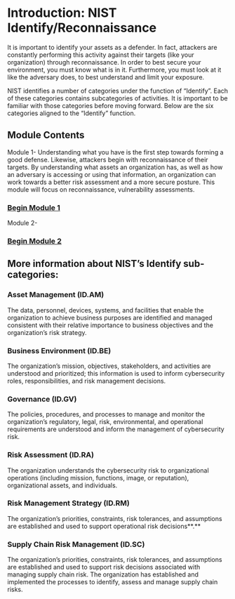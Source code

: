 Introduction: NIST Identify/Reconnaissance
==========================================

It is important to identify your assets as a defender. In fact, attackers are
constantly performing this activity against their targets (like your
organization) through reconnaissance. In order to best secure your environment,
you must know what is in it. Furthermore, you must look at it like the adversary
does, to best understand and limit your exposure.

NIST identifies a number of categories under the function of “Identify”. Each of
these categories contains subcategories of activities. It is important to be
familiar with those categories before moving forward. Below are the six
categories aligned to the “Identify” function.

Module Contents
---------------

Module 1- Understanding what you have is the first step towards forming a good
defense. Likewise, attackers begin with reconnaissance of their targets. By
understanding what assets an organization has, as well as how an adversary is
accessing or using that information, an organization can work towards a better
risk assessment and a more secure posture. This module will focus on
reconnaissance, vulnerability assessments.

### [Begin Module 1](\module1\index.md)

Module 2-

### [Begin Module 2](\module2\index.md)







More information about NIST’s Identify sub-categories:
------------------------------------------------------

### Asset Management (ID.AM)

The data, personnel, devices, systems, and facilities that enable the
organization to achieve business purposes are identified and managed consistent
with their relative importance to business objectives and the organization’s
risk strategy.

### Business Environment (ID.BE)

The organization’s mission, objectives, stakeholders, and activities are
understood and prioritized; this information is used to inform cybersecurity
roles, responsibilities, and risk management decisions.

### Governance (ID.GV)

The policies, procedures, and processes to manage and monitor the organization’s
regulatory, legal, risk, environmental, and operational requirements are
understood and inform the management of cybersecurity risk.

### Risk Assessment (ID.RA)

The organization understands the cybersecurity risk to organizational operations
(including mission, functions, image, or reputation), organizational assets, and
individuals.

### Risk Management Strategy (ID.RM)

The organization’s priorities, constraints, risk tolerances, and assumptions are
established and used to support operational risk decisions**.**

### Supply Chain Risk Management (ID.SC)

The organization’s priorities, constraints, risk tolerances, and assumptions are
established and used to support risk decisions associated with managing supply
chain risk. The organization has established and implemented the processes to
identify, assess and manage supply chain risks.
